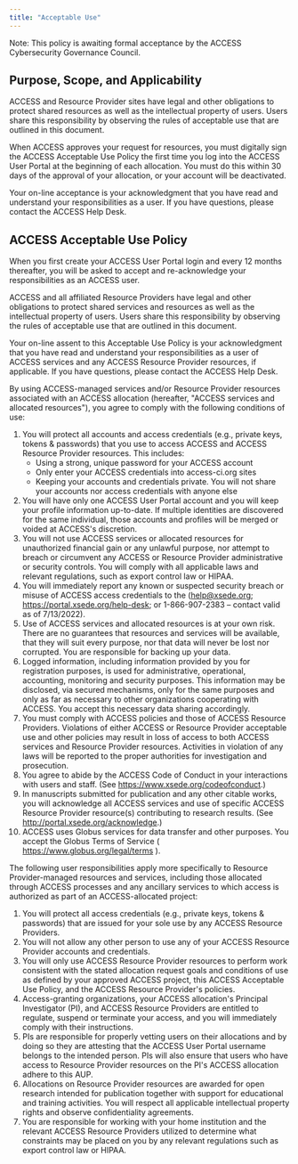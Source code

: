 ```yaml
---
title: "Acceptable Use"
---
```


Note: This policy is awaiting formal acceptance by the ACCESS Cybersecurity Governance Council.
 
Purpose, Scope, and Applicability
---------------------------------

ACCESS and Resource Provider sites have legal and other obligations to protect shared resources as well as the intellectual property of users. Users share this responsibility by observing the rules of acceptable use that are outlined in this document.

When ACCESS approves your request for resources, you must digitally sign the ACCESS Acceptable Use Policy the first time you log into the ACCESS User Portal at the beginning of each allocation. You must do this within 30 days of the approval of your allocation, or your account will be deactivated.

Your on-line acceptance is your acknowledgment that you have read and understand your responsibilities as a user. If you have questions, please contact the ACCESS Help Desk.

ACCESS Acceptable Use Policy
----------------------------

When you first create your ACCESS User Portal login and every 12 months thereafter, you will be asked to accept and re-acknowledge your responsibilities as an ACCESS user.

ACCESS and all affiliated Resource Providers have legal and other obligations to protect shared services and resources as well as the intellectual property of users. Users share this responsibility by observing the rules of acceptable use that are outlined in this document.

Your on-line assent to this Acceptable Use Policy is your acknowledgment that you have read and understand your responsibilities as a user of ACCESS services and any ACCESS Resource Provider resources, if applicable. If you have questions, please contact the ACCESS Help Desk.

By using ACCESS-managed services and/or Resource Provider resources associated with an ACCESS allocation (hereafter, "ACCESS services and allocated resources"), you agree to comply with the following conditions of use:

1. You will protect all accounts and access credentials (e.g., private keys, tokens & passwords) that you use to access ACCESS and ACCESS Resource Provider resources. This includes:
   * Using a strong, unique password for your ACCESS account
   * Only enter your ACCESS credentials into access-ci.org sites
   * Keeping your accounts and credentials private. You will not share your accounts nor access credentials with anyone else
2. You will have only one ACCESS User Portal account and you will keep your profile information up-to-date. If multiple identities are discovered for the same individual, those accounts and profiles will be merged or voided at ACCESS's discretion.
3. You will not use ACCESS services or allocated resources for unauthorized financial gain or any unlawful purpose, nor attempt to breach or circumvent any ACCESS or Resource Provider administrative or security controls. You will comply with all applicable laws and relevant regulations, such as export control law or HIPAA.
4. You will immediately report any known or suspected security breach or misuse of ACCESS access credentials to the ([help@xsede.org](mailto:help@xsede.org); <https://portal.xsede.org/help-desk>; or 1-866-907-2383 – contact valid as of 7/13/2022).
5. Use of ACCESS services and allocated resources is at your own risk. There are no guarantees that resources and services will be available, that they will suit every purpose, nor that data will never be lost nor corrupted. You are responsible for backing up your data.
6. Logged information, including information provided by you for registration purposes, is used for administrative, operational, accounting, monitoring and security purposes. This information may be disclosed, via secured mechanisms, only for the same purposes and only as far as necessary to other organizations cooperating with ACCESS. You accept this necessary data sharing accordingly.
7. You must comply with ACCESS policies and those of ACCESS Resource Providers. Violations of either ACCESS or Resource Provider acceptable use and other policies may result in loss of access to both ACCESS services and Resource Provider resources. Activities in violation of any laws will be reported to the proper authorities for investigation and prosecution.
8. You agree to abide by the ACCESS Code of Conduct in your interactions with users and staff. (See <https://www.xsede.org/codeofconduct>.)
9. In manuscripts submitted for publication and any other citable works, you will acknowledge all ACCESS services and use of specific ACCESS Resource Provider resource(s) contributing to research results. (See <http://portal.xsede.org/acknowledge>.)
10. ACCESS uses Globus services for data transfer and other purposes. You accept the Globus Terms of Service ( <https://www.globus.org/legal/terms> ).

The following user responsibilities apply more specifically to Resource Provider-managed resources and services, including those allocated through ACCESS processes and any ancillary services to which access is authorized as part of an ACCESS-allocated project:

1. You will protect all access credentials (e.g., private keys, tokens & passwords) that are issued for your sole use by any ACCESS Resource Providers.
2. You will not allow any other person to use any of your ACCESS Resource Provider accounts and credentials.
3. You will only use ACCESS Resource Provider resources to perform work consistent with the stated allocation request goals and conditions of use as defined by your approved ACCESS project, this ACCESS Acceptable Use Policy, and the ACCESS Resource Provider's policies.
4. Access-granting organizations, your ACCESS allocation's Principal Investigator (PI), and ACCESS Resource Providers are entitled to regulate, suspend or terminate your access, and you will immediately comply with their instructions.
5. PIs are responsible for properly vetting users on their allocations and by doing so they are attesting that the ACCESS User Portal username belongs to the intended person. PIs will also ensure that users who have access to Resource Provider resources on the PI's ACCESS allocation adhere to this AUP.
6. Allocations on Resource Provider resources are awarded for open research intended for publication together with support for educational and training activities. You will respect all applicable intellectual property rights and observe confidentiality agreements.
7. You are responsible for working with your home institution and the relevant ACCESS Resource Providers utilized to determine what constraints may be placed on you by any relevant regulations such as export control law or HIPAA.
